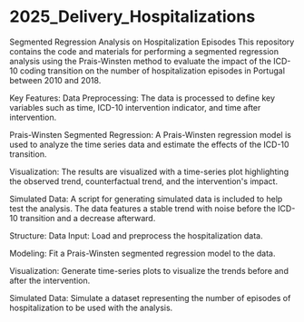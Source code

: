# 2025_Delivery_Hospitalizations

Segmented Regression Analysis on Hospitalization Episodes
This repository contains the code and materials for performing a segmented regression analysis using the Prais-Winsten method to evaluate the impact of the ICD-10 coding transition on the number of hospitalization episodes in Portugal between 2010 and 2018.

Key Features:
Data Preprocessing: The data is processed to define key variables such as time, ICD-10 intervention indicator, and time after intervention.

Prais-Winsten Segmented Regression: A Prais-Winsten regression model is used to analyze the time series data and estimate the effects of the ICD-10 transition.

Visualization: The results are visualized with a time-series plot highlighting the observed trend, counterfactual trend, and the intervention's impact.

Simulated Data: A script for generating simulated data is included to help test the analysis. The data features a stable trend with noise before the ICD-10 transition and a decrease afterward.

Structure:
Data Input: Load and preprocess the hospitalization data.

Modeling: Fit a Prais-Winsten segmented regression model to the data.

Visualization: Generate time-series plots to visualize the trends before and after the intervention.

Simulated Data: Simulate a dataset representing the number of episodes of hospitalization to be used with the analysis.
